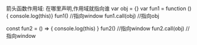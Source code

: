 ### 
箭头函数作用域: 在哪里声明,作用域就指向谁
var obj = {}
var fun1 = function () { console.log(this)} 
fun1() //指向window
fun1.call(obj) //指向obj

const fun2 = () => { console.log(this) }
fun2() //指向window
fun2.call(obj) //指向window